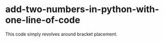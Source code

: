# add-two-numbers-in-python-with-one-line-of-code
This code simply revolves around bracket placement.
